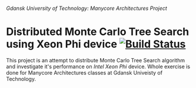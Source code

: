 ###### Gdansk University of Technology: Manycore Architectures Project

Distributed Monte Carlo Tree Search using Xeon Phi device [![Build Status](https://travis-ci.org/AleksanderGondek/GUT_Manycore_Architectures_MCTS.svg?branch=master)](https://travis-ci.org/AleksanderGondek/GUT_Manycore_Architectures_MCTS)
======

This project is an attempt to distribute Monte Carlo Tree Search algorithm and investigate it's performance on _Intel Xeon Phi_ device. Whole exercise is done for Manycore Architectures classes at Gdansk Univeisty of Technology.
